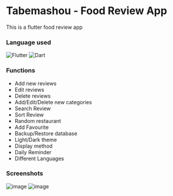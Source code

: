 # Tabemashou - Food Review App

This is a flutter food review app

### Language used

<img alt="Flutter" src="https://img.shields.io/badge/Flutter%20-%2302569B.svg?&style=for-the-badge&logo=Flutter&logoColor=white" />

<img alt="Dart" src="https://img.shields.io/badge/dart-%230175C2.svg?&style=for-the-badge&logo=dart&logoColor=white"/>

### Functions

- Add new reviews
- Edit reviews
- Delete reviews
- Add/Edit/Delete new categories
- Search Review
- Sort Review
- Random restaurant
- Add Favourite
- Backup/Restore database
- Light/Dark theme
- Display method
- Daily Reminder
- Different Languages

### Screenshots

![image](https://github.com/TheanYeeSin/Flutter-Food-Review-App/assets/68727045/03983f3a-db77-40b5-a7a6-47335b617f70)
![image](https://github.com/TheanYeeSin/Flutter-Food-Review-App/assets/68727045/f0289afa-dec2-4b15-ae3f-06a84ca5b5ff)
